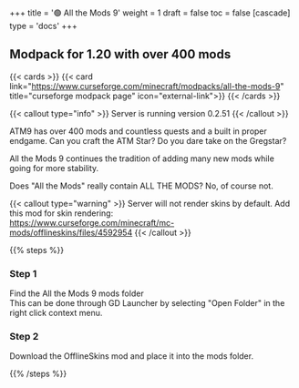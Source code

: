 +++
title = '🟢 All the Mods 9'
weight = 1
draft = false
toc = false
[cascade]
	type = 'docs'
+++

## Modpack for 1.20 with over 400 mods

{{< cards >}}
	{{< card link="https://www.curseforge.com/minecraft/modpacks/all-the-mods-9" title="curseforge modpack page" icon="external-link">}}
{{< /cards >}}

{{< callout type="info" >}}
Server is running version 0.2.51
{{< /callout >}}

ATM9 has over 400 mods and countless quests and a built in proper endgame. Can you craft the ATM Star?
Do you dare take on the Gregstar?

All the Mods 9 continues the tradition of adding many new mods while going for more stability.

Does "All the Mods" really contain ALL THE MODS? No, of course not.


{{< callout type="warning" >}}
Server will not render skins by default. Add this mod for skin rendering:\
https://www.curseforge.com/minecraft/mc-mods/offlineskins/files/4592954
{{< /callout >}}


{{% steps %}}

### Step 1

Find the All the Mods 9 mods folder\
This can be done through GD Launcher by selecting "Open Folder"
in the right click context menu.

### Step 2

Download the OfflineSkins mod and place it into the mods folder.


{{% /steps %}}
